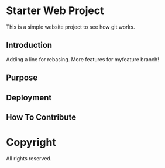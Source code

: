 # Starter Web Project

This is a simple website project to see how git works.

## Introduction

Adding a line for rebasing.
More features for myfeature branch!

## Purpose

## Deployment

## How To Contribute

# Copyright

All rights reserved.
